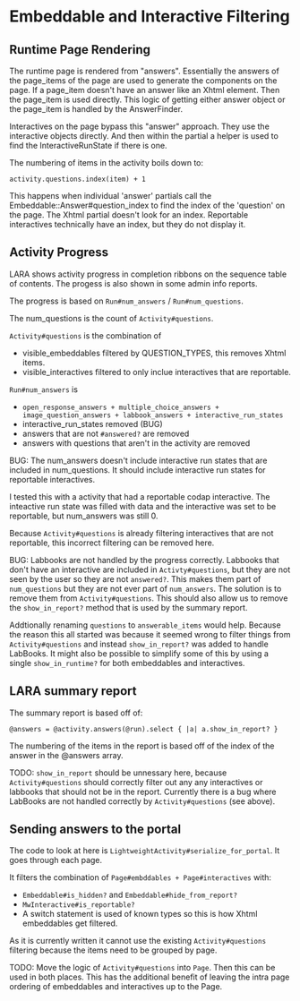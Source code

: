# Embeddable and Interactive Filtering

## Runtime Page Rendering

The runtime page is rendered from "answers". Essentially the answers of the page_items of the page are used to generate the components on the page. If a page_item doesn't have an answer like an Xhtml element. Then the page_item is used directly. This logic of getting either answer object or the page_item is handled by the AnswerFinder.

Interactives on the page bypass this "answer" approach. They use the interactive objects directly.  And then within the partial a helper is used to find the InteractiveRunState if there is one.

The numbering of items in the activity boils down to:

    activity.questions.index(item) + 1

This happens when individual 'answer' partials call the Embeddable::Answer#question_index to find the index of the 'question' on the page. The Xhtml partial  doesn't look for an index. Reportable interactives technically have an index, but they do not display it.

## Activity Progress

LARA shows activity progress in completion ribbons on the sequence table of contents. The progess is also shown in some admin info reports.

The progress is based on `Run#num_answers` / `Run#num_questions`.

The num_questions is the count of `Activity#questions`.

`Activity#questions` is the combination of
- visible_embeddables filtered by QUESTION_TYPES, this removes Xhtml items.
- visible_interactives filtered to only inclue interactives that are reportable.

`Run#num_answers` is
- `open_response_answers + multiple_choice_answers + image_question_answers + labbook_answers + interactive_run_states`
- interactive_run_states removed (BUG)
- answers that are not `#answered?` are removed
- answers with questions that aren't in the activity are removed

BUG: The num_answers doesn't include interactive run states that are included in num_questions. It should include interactive run states for reportable interactives.

I tested this with a activity that had a reportable codap interactive. The inteactive run state was filled with data and the interactive was set to be reportable, but num_answers was still 0.

Because `Activity#questions` is already filtering interactives that are not reportable, this incorrect filtering can be removed here.

BUG: Labbooks are not handled by the progress correctly. Labbooks that don't have an interactive are included in `Activty#questions`, but they are not seen by the user so they are not `answered?`. This makes them part of `num_questions` but they are not ever part of `num_answers`. The solution is to remove them from `Activity#questions`. This should also allow us to remove the `show_in_report?` method that is used by the summary report.

Addtionally renaming `questions` to `answerable_items` would help. Because the reason this all started was because it seemed wrong to filter things
from `Activity#questions` and instead `show_in_report?` was added to handle LabBooks. It might also be possible to simplify some of this by using a single
`show_in_runtime?` for both embeddables and interactives.

## LARA summary report

The summary report is based off of:

    @answers = @activity.answers(@run).select { |a| a.show_in_report? }

The numbering of the items in the report is based off of the index of the answer in the @answers array.

TODO: `show_in_report` should be unnessary here, because `Activity#questions` should correctly filter out any any interactives or labbooks
that should not be in the report.  Currently there is a bug where LabBooks are not handled correctly by `Activity#questions` (see above).

## Sending answers to the portal

The code to look at here is `LightweightActivity#serialize_for_portal`. It goes through each page.

It filters the combination of `Page#embddables + Page#interactives` with:
- `Embeddable#is_hidden?` and `Embeddable#hide_from_report?`
- `MwInteractive#is_reportable?`
- A switch statement is used of known types so this is how Xhtml embeddables get filtered.

As it is currently written it cannot use the existing `Activity#questions` filtering because the items need to be grouped by page.

TODO: Move the logic of `Activity#questions` into `Page`. Then this can be used in both places. This has the additional benefit of leaving the intra page
ordering of embeddables and interactives up to the Page.